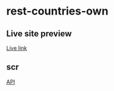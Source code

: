 # rest-countries-own

## Live site preview
[Live link](https://mdmehedyhassan.github.io/rest-countries-own/)

## scr
[API](https://restcountries.eu/)

